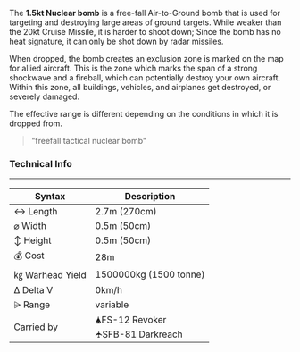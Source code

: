 The **1.5kt Nuclear bomb** is a free-fall Air-to-Ground bomb that is used for targeting and destroying large areas of ground targets. While weaker than the 20kt Cruise Missile, it is harder to shoot down; Since the bomb has no heat signature, it can only be shot down by radar missiles.

When dropped, the bomb creates an exclusion zone is marked on the map for allied aircraft. This is the zone which marks the span of a strong shockwave and a fireball, which can potentially destroy your own aircraft. Within this zone, all buildings, vehicles, and airplanes get destroyed, or severely damaged. 

The effective range is different depending on the conditions in which it is dropped from.

> "freefall tactical nuclear bomb"

<span class="inlineChildren">
<span class="firstColumn">

### Technical Info
---

| Syntax       | Description |
| -----------  | ----------- |
| ↔ Length       | 2.7m (270cm)       |
| ⌀ Width        | 0.5m (50cm)       |
| ↕ Height       | 0.5m (50cm)       |
| 💰 Cost         | 28m        |
| ㎏ Warhead Yield| 1500000kg (1500 tonne)        |
| Δ Delta V      | 0km/h       |
| ⩥ Range        | variable       |
| Carried by        | 🛦FS-12 Revoker<br>🛧SFB-81 Darkreach       |

</span>
</span>
